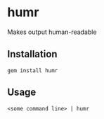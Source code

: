 humr
====

Makes output human-readable

## Installation

	gem install humr

## Usage

	<some command line> | humr

